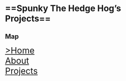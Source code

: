 # ==Spunky The Hedge Hog’s Projects==

## Map

<span style="font-size:2em"><u>><a href="HomePage.html">Home</a></u><br/><a href="AboutPage.html">About</a><br/><a href="ProjectsPage.html">Projects</a><br/></span>

